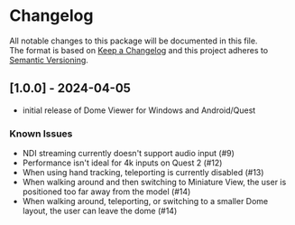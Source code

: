 # Changelog
All notable changes to this package will be documented in this file.\
The format is based on [Keep a Changelog](http://keepachangelog.com/en/1.0.0/) and this project adheres to [Semantic Versioning](http://semver.org/spec/v2.0.0.html).

## [1.0.0] - 2024-04-05
- initial release of Dome Viewer for Windows and Android/Quest

### Known Issues
- NDI streaming currently doesn't support audio input (#9)
- Performance isn't ideal for 4k inputs on Quest 2 (#12)
- When using hand tracking, teleporting is currently disabled (#13)
- When walking around and then switching to Miniature View, the user is positioned too far away from the model (#14)
- When walking around, teleporting, or switching to a smaller Dome layout, the user can leave the dome (#14)